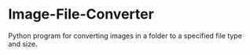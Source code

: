 # Image-File-Converter
Python program for converting images in a folder to a specified file type and size.
